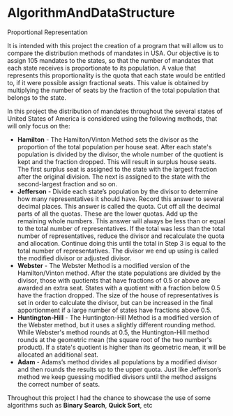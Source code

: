 # AlgorithmAndDataStructure

Proportional Representation

It is intended with this project the creation of a program that will allow us to compare the distribution methods of mandates in USA. Our objective is to assign 105 mandates to the states, so that the number of
mandates that each state receives is proportionate to its population. A value that represents this proportionality is the quota that each state would be entitled to, if it were possible
assign fractional seats. This value is obtained by multiplying the number of seats by the fraction of the total population that belongs to the state.

In this project the distribution of mandates throughout the several states of United States of America is considered using the following methods, that will only focus on the:

  - **Hamilton** - The Hamilton/Vinton Method sets the divisor as the proportion of the total population per house seat. After each state's population is divided by the divisor, the whole number of the quotient is kept and the fraction dropped. This will result in surplus house seats. The first surplus seat is assigned to the state with the largest fraction after the original division. The next is assigned to the state with the second-largest fraction and so on.
  - **Jefferson** - Divide each state’s population by the divisor to determine how many representatives it should have. Record this answer to several decimal places. This answer is called the quota. Cut off all the decimal parts of all the quotas. These are the lower quotas. Add up the remaining whole numbers. This answer will always be less than or equal to the total number of representatives. If the total was less than the total number of representatives, reduce the divisor and recalculate the quota and allocation. Continue doing this until the total in Step 3 is equal to the total number of representatives. The divisor we end up using is called the modified divisor or adjusted divisor.
  - **Webster** - The Webster Method is a modified version of the Hamilton/Vinton method. After the state populations are divided by the divisor, those with quotients that have fractions of 0.5 or above are awarded an extra seat. States with a quotient with a fraction below 0.5 have the fraction dropped. The size of the house of representatives is set in order to calculate the divisor, but can be increased in the final apportionment if a large number of states have fractions above 0.5.
  - **Huntington-Hill** - The Huntington-Hill Method is a modified version of the Webster method, but it uses a slightly different rounding method. While Webster's method rounds at 0.5, the Huntington-Hill method rounds at the geometric mean (the square root of the two number's product). If a state's quotient is higher than its geometric mean, it will be allocated an additional seat. 
  - **Adam** - Adams’s method divides all populations by a modified divisor and then rounds the results up to the upper quota. Just like Jefferson’s method we keep guessing modified divisors until the method assigns the correct number of seats.


Throughout this project I had the chance to showcase the use of some algorithms such as **Binary Search**, **Quick Sort**, etc
